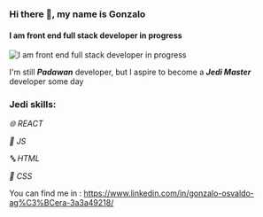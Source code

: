 ### Hi there 👋, my name is Gonzalo
#### I am front end full stack developer in progress
![I am front end full stack developer in progress](https://fontmeme.com/permalink/210804/b78e32dd59010f47fe838864ea6439a8.png)

I'm still ***Padawan*** developer, but I aspire to become a ***Jedi Master*** developer some day

 ### Jedi skills:  
 *🌐 REACT*
 
 *🔄 JS* 
 
 *🔤 HTML*
 
 *🎨 CSS*

You can find me in : https://www.linkedin.com/in/gonzalo-osvaldo-ag%C3%BCera-3a3a49218/




